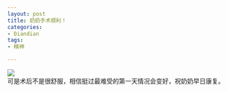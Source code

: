 ```yaml
---
layout: post
title: 奶奶手术顺利！
categories:
- Diandian
tags:
- 精神

---
```

<img src="http://m2.img.srcdd.com/farm4/28/EB6264A47A7ADDCE50DBF8681759E21C_276_110.GIF" />
<br />可是术后不是很舒服，相信挺过最难受的第一天情况会变好，祝奶奶早日康复。